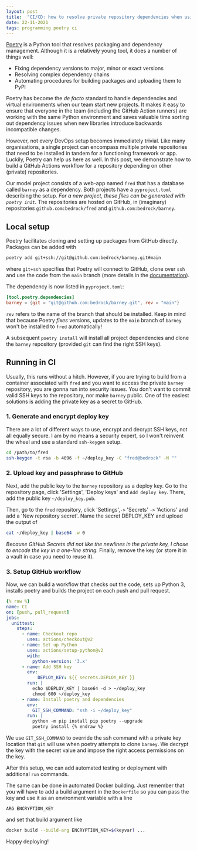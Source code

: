 ```yaml
---
layout: post
title:  "CI/CD: how to resolve private repository dependencies when using Poetry"
date: 22-11-2021
tags: programming poetry ci
---
```


[Poetry][1] is a Python tool that resolves packaging and dependency management. Although it is a relatively young tool, it does a number of things well:
 - Fixing dependency versions to major, minor or exact versions
 - Resolving complex dependency chains
 - Automating procedures for building packages and uploading them to PyPI

Poetry has become the *de facto* standard to handle dependencies and virtual environments when our team start new projects. It makes it easy to ensure that everyone in the team (including the GitHub Action runners) are working with the same Python environment and saves valuable time sorting out dependency issues when new libraries introduce backwards incompatible changes.

However, not every DevOps setup becomes immediately trivial. Like many organisations, a single project can encompass multiple private repositories that need to be installed in tandem for a functioning framework or app.
Luckily, Poetry can help us here as well. In this post, we demonstrate how to build a GitHub Actions workflow for a repository depending on other (private) repositories.
<!--more-->


Our model project consists of a web-app named `fred` that has a database called `barney` as a dependency.
Both projects have a `pyproject.toml` describing the setup. *For a new project, these files can be generated with `poetry init`.*
The repositories are hosted on GitHub, in (imaginary) repositories `github.com:bedrock/fred` and `github.com:bedrock/barney`.

## Local setup
Poetry facilitates cloning and setting up packages from GitHub directly. Packages can be added with
```bash
poetry add git+ssh://git@github.com:bedrock/barney.git#main
```
where `git+ssh` specifies that Poetry will connect to GitHub, clone over `ssh` and use the code from the `main` branch (more details in the [documentation][2]).

The dependency is now listed in `pyproject.toml`:
```toml
[tool.poetry.dependencies]
barney = {git = "git@github.com:bedrock/barney.git", rev = "main"}
```
`rev` refers to the name of the branch that should be installed. Keep in mind that because Poetry *fixes* versions, updates to the `main` branch of `barney` won't be installed to `fred` automatically!

A subsequent `poetry install` will install all project dependencies and clone the `barney` repository (provided `git` can find the right SSH keys).

## Running in CI
Usually, this runs without a hitch. However, if you are trying to build from a container associated with `fred` and you want to access the private `barney` repository, you are gonna run into security issues. You don't want to commit valid SSH keys to the repository, nor make `barney` public. One of the easiest solutions is adding the private key as a secret to GitHub.

### 1. Generate and encrypt deploy key
There are a lot of different ways to use, encrypt and decrypt SSH keys, not all equally secure. I am by no means a security expert, so I won't reinvent the wheel and use a standard `ssh-keygen` setup.
```bash
cd /path/to/fred
ssh-keygen -t rsa -b 4096 -f ~/deploy_key -C "fred@bedrock" -N ""
```

### 2. Upload key and passphrase to GitHub
Next, add the public key to the `barney` repository as a deploy key. Go to the repository page, click 'Settings', 'Deploy keys' and `Add deploy key`. 
There, add the public key `~/deploy_key.pub`.

Then, go to the `fred` repository, click 'Settings',`->` 'Secrets' `->` 'Actions' and add a 'New repository secret'. 
Name the secret DEPLOY_KEY and upload the output of
```bash
cat ~/deploy_key | base64 -w 0
```
_Because GitHub Secrets did not like the newlines in the private key, I chose to encode the key in a one-line string._
Finally, remove the key (or store it in a vault in case you need to reuse it).


### 3. Setup GitHub workflow
Now, we can build a workflow that checks out the code, sets up Python 3, installs poetry and builds the project on each push and pull request.

```yaml
{% raw %}
name: CI
on: [push, pull_request]
jobs:
  unittest:
    steps:
      - name: Checkout repo
        uses: actions/checkout@v2
      - name: Set up Python
        uses: actions/setup-python@v2
        with:
          python-version: '3.x'
      - name: Add SSH key
        env:
            DEPLOY_KEY: ${{ secrets.DEPLOY_KEY }}
        run: |
          echo $DEPLOY_KEY | base64 -d > ~/deploy_key
          chmod 600 ~/deploy_key
      - name: Install poetry and dependencies
        env:
          GIT_SSH_COMMAND: "ssh -i ~/deploy_key"
        run: |
          python -m pip install pip poetry --upgrade
          poetry install {% endraw %}
```
We use `GIT_SSH_COMMAND` to override the ssh command with a private key location that `git` will use when poetry attempts to clone `barney`.
We decrypt the key with the secret value and impose the right access permissions on the key.

After this setup, we can add automated testing or deployment with additional `run` commands.

The same can be done in automated Docker building. Just remember that you will have to add a build argument in the `Dockerfile` so you can pass the key and use it as an environment variable with a line
```docker
ARG ENCRYPTION_KEY
```
and set that build argument like
```bash
docker build --build-arg ENCRYPTION_KEY=$(keyvar) ...
```

Happy deploying!

[1]: https://python-poetry.org/
[2]: https://python-poetry.org/docs/
